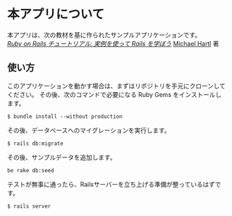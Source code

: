 # 本アプリについて

本アプリは、次の教材を基に作られたサンプルアプリケーションです。   
[*Ruby on Rails チュートリアル: 実例を使って Rails を学ぼう*](http://railstutorial.jp/)
[Michael Hartl](http://www.michaelhartl.com/) 著

## 使い方

このアプリケーションを動かす場合は、まずはリポジトリを手元にクローンしてください。
その後、次のコマンドで必要になる Ruby Gems をインストールします。

```
$ bundle install --without production
```

その後、データベースへのマイグレーションを実行します。

```
$ rails db:migrate
```

その後、サンプルデータを追加します。

```
be rake db:seed
```

テストが無事に通ったら、Railsサーバーを立ち上げる準備が整っているはずです。

```
$ rails server
```

